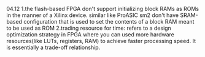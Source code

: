 04.12
1.the flash-based FPGA don't support initializing block RAMs as ROMs in the manner of a Xilinx device. similar like ProASIC sm2 don't have SRAM-based configuration that is used to 
set the contents of a block RAM meant to be used as ROM
2.trading resource for time: refers to a design optimization strategy in FPGA where you can used more hardware resources(like LUTs, registers, RAM) to achieve faster processing speed. It is essentially a trade-off relationship.